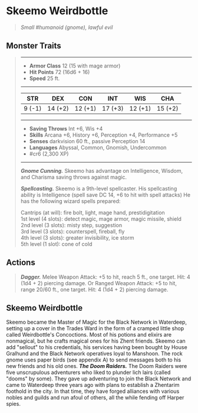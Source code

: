 # Skeemo Weirdbottle
>*Small #humanoid (gnome), lawful evil*
## Monster Traits
>___
>- **Armor Class** 12 (15 with mage armor)
>- **Hit Points** 72 (16d6 + 16)
>- **Speed** 25 ft.
>___
>|STR|DEX|CON|INT|WIS|CHA|
>|:---:|:---:|:---:|:---:|:---:|:---:|
>|9 (-1)|14 (+2)|12 (+1)|17 (+3)|12 (+1)|15 (+2)|
>___
>- **Saving Throws** Int +6, Wis +4
>- **Skills** Arcana +6, History +6, Perception +4, Performance +5
>- **Senses** darkvision 60 ft., passive Perception 14
>- **Languages** Abyssal, Common, Gnomish, Undercommon
>- #cr6 (2,300 XP)
>___
>***Gnome Cunning.*** Skeemo has advantage on Intelligence, Wisdom, and Charisma saving throws against magic.  
>
>***Spellcasting.*** Skeemo is a 9th-level spellcaster. His spellcasting ability is Intelligence (spell save DC 14, +6 to hit with spell attacks) He has the following wizard spells prepared:  
>
>Cantrips (at will): fire bolt, light, mage hand, prestidigitation  
>1st level (4 slots): detect magic, mage armor, magic missile, shield  
>2nd level (3 slots): misty step, suggestion  
>3rd level (3 slots): counterspell, fireball, fly  
>4th level (3 slots): greater invisibility, ice storm  
>5th level (1 slot): cone of cold  
>
## Actions
>***Dagger.*** Melee Weapon Attack: +5 to hit, reach 5 ft., one target. Hit: 4 (1d4 + 2) piercing damage. Or Ranged Weapon Attack: +5 to hit, range 20/60 ft., one target. Hit: 4 (1d4 + 2) piercing damage.
## Skeemo Weirdbottle
Skeemo became the Master of Magic for the Black Network in Waterdeep, setting up a cover in the Trades Ward in the form of a cramped little shop called Weirdbottle's Concoctions. Most of his potions and elixirs are nonmagical, but he crafts magical ones for his Zhent friends.
Skeemo can add "sellout" to his credentials, his services having been bought by House Gralhund and the Black Network operatives loyal to Manshoon. The rock gnome uses paper birds (see appendix A) to send messages both to his new friends and his old ones.
***The Doom Raiders.*** The Doom Raiders were five unscrupulous adventurers who liked to plunder lich lairs (called "dooms" by some). They gave up adventuring to join the Black Network and came to Waterdeep three years ago with plans to establish a Zhentarim foothold in the city. In that time, they have forged alliances with various nobles and guilds and run afoul of others, all the while fending off Harper spies.